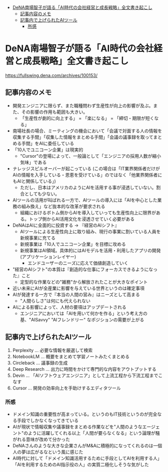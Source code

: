 - [DeNA南場智子が語る「AI時代の会社経営と成長戦略」全文書き起こし](#DeNA南場智子が語る「AI時代の会社経営と成長戦略」全文書き起こし)
  - [記事内容のメモ](#記事内容のメモ)
  - [記事内で上げられたAIツール](#記事内で上げられたAIツール)
    - [所感](#所感)

# DeNA南場智子が語る「AI時代の会社経営と成長戦略」全文書き起こし 
https://fullswing.dena.com/archives/100153/

## 記事内容のメモ
* 開発エンジニアに限らず、また職種問わず生産性が向上の影響が及ぶ。また、その影響の作用も範囲も大きい。
  * 「生産性が劇的に向上する」 = 「楽になる」 = 「締切・期限が短くなる」
* 南場社長の場合、ミーティングの機会において「会議で対面する人の情報を収集する手間」「収集した情報をまとめる手間」「会議の議事録を取ってまとめる手間」をAIに委任している
* 「10人でユニコーン企業」は現実的
  * "Cursor"の登場によって、一般論として「エンジニアの採用人数が縮小気味」である
* ナレッジスピルオーバーが起こっている (この場合は「IT業界関係者だけがAIの情報を入手している・恩恵を受けている」のではなく「他業界関係者にもAIと関係している」)
  * ただし、日本はアメリカのようにAIを活用する事が浸透していない。割合としても少ない。
* AIツールの活用が叫ばれる一方で、AIツールの導入には「AIを中心とした業務の組み換え」など抜本的な改革が要求される
  * 組織におけるボトム側からAIを導入していっても生産性向上に限界がある。トップ側からAI活用文化を浸透させていく必要がある
* DeNAはAIに全面的に投資する → 『経営のAIシフト』
  * AIツールによる生産性向上に取り組み、現行の事業に割いている人員を新規事業に充てる
  * 新規事業は「10人でユニコーン企業」を目標に攻める
  * 新規事業はAI領域。具体的にはAIモデルを活用・利用したアプリの開発 (アプリケーションレイヤー)
    * エンドユーザーのニーズに応えて価値創造していく
* "経営のAIシフト"の本質は『創造的な仕事にフォーカスできるようになった』こと
  * 定型的な作業などの"雑務"から解放されたことが大きなポイント
* 近い未来にAIが全産業に影響を与えている世界というのは確定事項
* AIが発達する一方で『本当の人間の営み』はニーズとして高まる
  * "人間らしさ"は何にも代えられない
* AIによる影響によって、人材の要項はアップデートされる
  * エンジニアにおいては「AIを用いて何かを作る」という考え方の基、"AISavvy" "AIフレンドリー" なポジションの需要が上がる

## 記事内で上げられたAIツール
1. Perplexity ... 必要な情報を厳選して検索
2. NotebookLM ... 概要をまとめて学習ノートみたくまとめる
3. Circleback ... 議事録の生成
4. Deep Research ... 出力に時間をかけて専門的な内容をアウトプットする
5. Devin ... 「AIソフトウェアエンジニア」として上流工程から下流工程までこなす
6. Cursor ... 開発の効率向上を手助けするエディタツール

### 所感
* ドメイン知識の重要性が高まっている。というのもIT技術というのが完全なる手段でしかなくなってきている
* AIが現状で情報収集や議事録をまとめる作業などを"人間のようなエージェント"のように活躍してくれる以上「人間が要らなくなる」という論理が騒がれる意味が改めて分かった
* DeNAさんのような大きな企業さんがM&Aに積極的になってくれるのは一個人の夢は広がるなという風に感じた
* AI時代に対して「ドメイン知識活用するために手段としてAIを利用する人」「AIを利用するためのAI指示役の人」の実質二極化しそうな気がした
